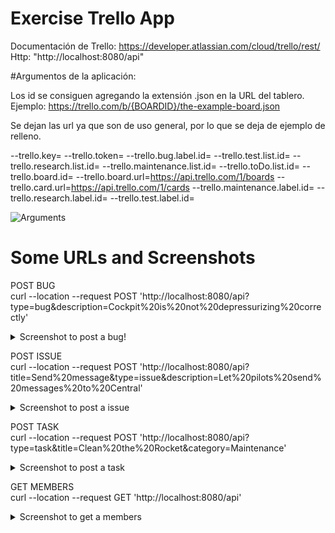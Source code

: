# Exercise Trello App
 
 
 Documentación de Trello: https://developer.atlassian.com/cloud/trello/rest/ \
 Http:  "http://localhost:8080/api"
 
 #Argumentos de la aplicación:
 
 Los id se consiguen agregando la extensión .json en la URL del tablero. Ejemplo:  https://trello.com/b/{BOARDID}/the-example-board.json 
 
 Se dejan las url ya que son de uso general, por lo que se deja de ejemplo de relleno. 
 
 --trello.key= --trello.token= --trello.bug.label.id= --trello.test.list.id= --trello.research.list.id= --trello.maintenance.list.id= --trello.toDo.list.id= --trello.board.id= --trello.board.url=https://api.trello.com/1/boards --trello.card.url=https://api.trello.com/1/cards --trello.maintenance.label.id= --trello.research.label.id= --trello.test.label.id=

![Arguments](https://user-images.githubusercontent.com/57782295/102372370-e5a2d000-3f9d-11eb-8af3-8eaad833b0be.PNG)

# Some URLs and Screenshots

POST BUG \
curl --location --request POST 'http://localhost:8080/api?type=bug&description=Cockpit%20is%20not%20depressurizing%20correctly'

<details>
  <summary>Screenshot to post a bug!</summary>

  ![post bug](https://user-images.githubusercontent.com/57782295/102370402-c73bd500-3f9b-11eb-877d-fca55bc5a458.PNG)

</details>

POST ISSUE \
curl --location --request POST 'http://localhost:8080/api?title=Send%20message&type=issue&description=Let%20pilots%20send%20messages%20to%20Central'

<details>
  <summary>Screenshot to post a issue</summary>
 
![post issue](https://user-images.githubusercontent.com/57782295/102370425-cdca4c80-3f9b-11eb-9eef-d9f35673dcef.PNG)

</details>

POST TASK \
curl --location --request POST 'http://localhost:8080/api?type=task&title=Clean%20the%20Rocket&category=Maintenance'

<details>
  <summary>Screenshot to post a task</summary>
 
![post task](https://user-images.githubusercontent.com/57782295/102370444-d15dd380-3f9b-11eb-9896-e40628066bb3.PNG)

</details>

GET MEMBERS \
curl --location --request GET 'http://localhost:8080/api'

<details>
  <summary>Screenshot to get a members</summary>
 
![get members](https://user-images.githubusercontent.com/57782295/102372384-e89dc080-3f9d-11eb-99bf-310c98ac8f15.PNG)
 
 </details>

